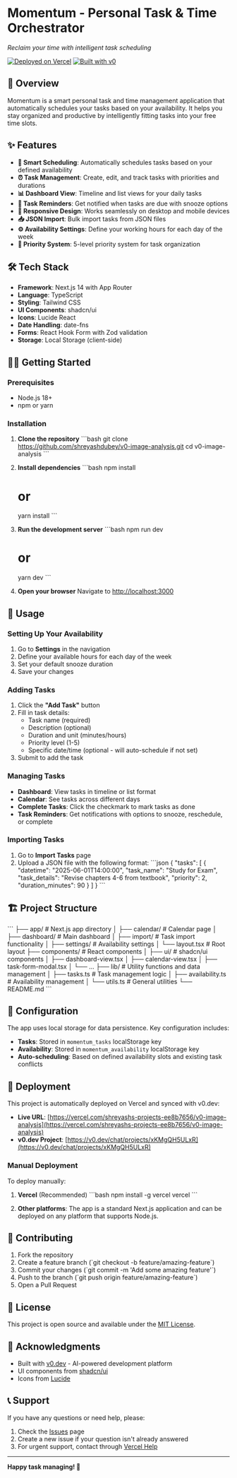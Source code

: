 # Momentum - Personal Task & Time Orchestrator

*Reclaim your time with intelligent task scheduling*

[![Deployed on Vercel](https://img.shields.io/badge/Deployed%20on-Vercel-black?style=for-the-badge&logo=vercel)](https://vercel.com/shreyashs-projects-ee8b7656/v0-image-analysis)
[![Built with v0](https://img.shields.io/badge/Built%20with-v0.dev-black?style=for-the-badge)](https://v0.dev/chat/projects/xKMgQH5ULxR)

## 🚀 Overview

Momentum is a smart personal task and time management application that automatically schedules your tasks based on your availability. It helps you stay organized and productive by intelligently fitting tasks into your free time slots.

## ✨ Features

- **📅 Smart Scheduling**: Automatically schedules tasks based on your defined availability
- **⏰ Task Management**: Create, edit, and track tasks with priorities and durations
- **📊 Dashboard View**: Timeline and list views for your daily tasks
- **🔔 Task Reminders**: Get notified when tasks are due with snooze options
- **📱 Responsive Design**: Works seamlessly on desktop and mobile devices
- **📥 JSON Import**: Bulk import tasks from JSON files
- **⚙️ Availability Settings**: Define your working hours for each day of the week
- **🎯 Priority System**: 5-level priority system for task organization

## 🛠️ Tech Stack

- **Framework**: Next.js 14 with App Router
- **Language**: TypeScript
- **Styling**: Tailwind CSS
- **UI Components**: shadcn/ui
- **Icons**: Lucide React
- **Date Handling**: date-fns
- **Forms**: React Hook Form with Zod validation
- **Storage**: Local Storage (client-side)

## 🏃‍♂️ Getting Started

### Prerequisites

- Node.js 18+ 
- npm or yarn

### Installation

1. **Clone the repository**
   \`\`\`bash
   git clone https://github.com/shreyashdubey/v0-image-analysis.git
   cd v0-image-analysis
   \`\`\`

2. **Install dependencies**
   \`\`\`bash
   npm install
   # or
   yarn install
   \`\`\`

3. **Run the development server**
   \`\`\`bash
   npm run dev
   # or
   yarn dev
   \`\`\`

4. **Open your browser**
   Navigate to [http://localhost:3000](http://localhost:3000)

## 📖 Usage

### Setting Up Your Availability

1. Go to **Settings** in the navigation
2. Define your available hours for each day of the week
3. Set your default snooze duration
4. Save your changes

### Adding Tasks

1. Click the **"Add Task"** button
2. Fill in task details:
   - Task name (required)
   - Description (optional)
   - Duration and unit (minutes/hours)
   - Priority level (1-5)
   - Specific date/time (optional - will auto-schedule if not set)
3. Submit to add the task

### Managing Tasks

- **Dashboard**: View tasks in timeline or list format
- **Calendar**: See tasks across different days
- **Complete Tasks**: Click the checkmark to mark tasks as done
- **Task Reminders**: Get notifications with options to snooze, reschedule, or complete

### Importing Tasks

1. Go to **Import Tasks** page
2. Upload a JSON file with the following format:
   \`\`\`json
   {
     "tasks": [
       {
         "datetime": "2025-06-01T14:00:00",
         "task_name": "Study for Exam",
         "task_details": "Revise chapters 4-6 from textbook",
         "priority": 2,
         "duration_minutes": 90
       }
     ]
   }
   \`\`\`

## 🏗️ Project Structure

\`\`\`
├── app/                    # Next.js app directory
│   ├── calendar/          # Calendar page
│   ├── dashboard/         # Main dashboard
│   ├── import/           # Task import functionality
│   ├── settings/         # Availability settings
│   └── layout.tsx        # Root layout
├── components/           # React components
│   ├── ui/              # shadcn/ui components
│   ├── dashboard-view.tsx
│   ├── calendar-view.tsx
│   ├── task-form-modal.tsx
│   └── ...
├── lib/                 # Utility functions and data management
│   ├── tasks.ts         # Task management logic
│   ├── availability.ts  # Availability management
│   └── utils.ts         # General utilities
└── README.md
\`\`\`

## 🔧 Configuration

The app uses local storage for data persistence. Key configuration includes:

- **Tasks**: Stored in `momentum_tasks` localStorage key
- **Availability**: Stored in `momentum_availability` localStorage key
- **Auto-scheduling**: Based on defined availability slots and existing task conflicts

## 🚀 Deployment

This project is automatically deployed on Vercel and synced with v0.dev:

- **Live URL**: [https://vercel.com/shreyashs-projects-ee8b7656/v0-image-analysis](https://vercel.com/shreyashs-projects-ee8b7656/v0-image-analysis)
- **v0.dev Project**: [https://v0.dev/chat/projects/xKMgQH5ULxR](https://v0.dev/chat/projects/xKMgQH5ULxR)

### Manual Deployment

To deploy manually:

1. **Vercel** (Recommended)
   \`\`\`bash
   npm install -g vercel
   vercel
   \`\`\`

2. **Other platforms**: The app is a standard Next.js application and can be deployed on any platform that supports Node.js.

## 🤝 Contributing

1. Fork the repository
2. Create a feature branch (\`git checkout -b feature/amazing-feature\`)
3. Commit your changes (\`git commit -m 'Add some amazing feature'\`)
4. Push to the branch (\`git push origin feature/amazing-feature\`)
5. Open a Pull Request

## 📝 License

This project is open source and available under the [MIT License](LICENSE).

## 🙏 Acknowledgments

- Built with [v0.dev](https://v0.dev) - AI-powered development platform
- UI components from [shadcn/ui](https://ui.shadcn.com/)
- Icons from [Lucide](https://lucide.dev/)

## 📞 Support

If you have any questions or need help, please:

1. Check the [Issues](https://github.com/shreyashdubey/v0-image-analysis/issues) page
2. Create a new issue if your question isn't already answered
3. For urgent support, contact through [Vercel Help](https://vercel.com/help)

---

**Happy task managing! 🎯**
